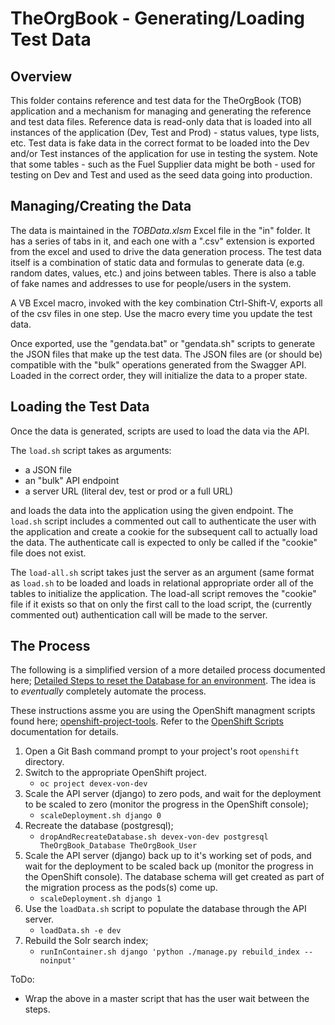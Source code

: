 TheOrgBook - Generating/Loading Test Data
======================

Overview
--------
This folder contains reference and test data for the TheOrgBook (TOB) application and a mechanism for managing and generating the reference and test data files. Reference data is read-only data that is loaded into all instances of the application (Dev, Test and Prod) - status values, type lists, etc. Test data is fake data in the correct format to be loaded into the Dev and/or Test instances of the application for use in testing the system. Note that some tables - such as the Fuel Supplier data might be both - used for testing on Dev and Test and used as the seed data going into production.

Managing/Creating the Data
---------------------
The data is maintained in the _TOBData.xlsm_ Excel file in the "in" folder. It has a series of tabs in it, and each one with a ".csv" extension is exported from the excel and used to drive the data generation process.  The test data itself is a combination of static data and formulas to generate data (e.g. random dates, values, etc.) and joins between tables. There is also a table of fake names and addresses to use for people/users in the system.

A VB Excel macro, invoked with the key combination Ctrl-Shift-V, exports all of the csv files in one step. Use the macro every time you update the test data.

Once exported, use the "gendata.bat" or "gendata.sh" scripts to generate the JSON files that make up the test data. The JSON files are (or should be) compatible with the "bulk" operations generated from the Swagger API. Loaded in the correct order, they will initialize the data to a proper state.

Loading the Test Data
----------------
Once the data is generated, scripts are used to load the data via the API.

The `load.sh` script takes as arguments:

* a JSON file
* an "bulk" API endpoint
* a server URL (literal dev, test or prod or a full URL)

and loads the data into the application using the given endpoint.  The `load.sh` script includes a commented out call to authenticate the user with the application and create a cookie for the subsequent call to actually load the data. The authenticate call is expected to only be called if the "cookie" file does not exist.

The `load-all.sh` script takes just the server as an argument (same format as `load.sh` to be loaded and loads in relational appropriate order all of the tables to initialize the application.  The load-all script removes the "cookie" file if it exists so that on only the first call to the load script, the (currently commented out) authentication call will be made to the server.

The Process
----------------
The following is a simplified version of a more detailed process documented here; [Detailed Steps to reset the Database for an environment](https://github.com/bcgov/hets/tree/master/APISpec/TestData#detailed-steps-to-reset-the-database-for-an-environment).  The idea is to _eventually_ completely automate the process.

These instructions assme you are using the OpenShift managment scripts found here; [openshift-project-tools](https://github.com/BCDevOps/openshift-project-tools).  Refer to the [OpenShift Scripts](https://github.com/BCDevOps/openshift-project-tools/blob/master/bin/README.md) documentation for details.

1. Open a Git Bash command prompt to your project's root `openshift` directory.
1. Switch to the appropriate OpenShift project.
   - `oc project devex-von-dev`
1. Scale the API server (django) to zero pods, and wait for the deployment to be scaled to zero (monitor the progress in the OpenShift console);
   - `scaleDeployment.sh django 0`
1. Recreate the database (postgresql);
   - `dropAndRecreateDatabase.sh devex-von-dev postgresql TheOrgBook_Database TheOrgBook_User`
1. Scale the API server (django) back up to it's working set of pods, and wait for the deployment to be scaled back up (monitor the progress in the OpenShift console).  The database schema will get created as part of the migration process as the pods(s) come up.
   - `scaleDeployment.sh django 1`
1. Use the `loadData.sh` script to populate the database through the API server.
   - `loadData.sh -e dev`
1. Rebuild the Solr search index;
   - `runInContainer.sh django 'python ./manage.py rebuild_index --noinput'`

ToDo:
- Wrap the above in a master script that has the user wait between the steps.